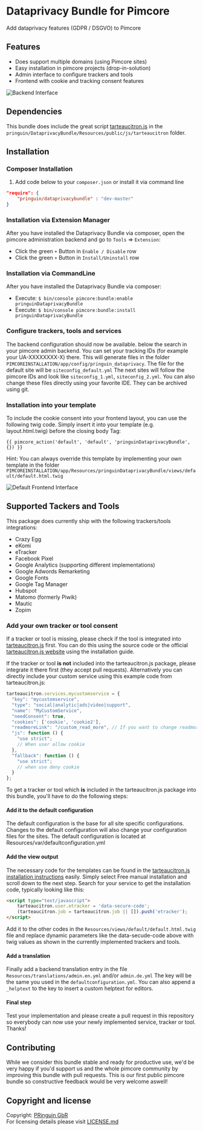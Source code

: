 # Dataprivacy Bundle for Pimcore
Add dataprivacy features (GDPR / DSGVO) to Pimcore

## Features
* Does support multiple domains (using Pimcore sites)
* Easy installation in pimcore projects (drop-in-solution)
* Admin interface to configure trackers and tools
* Frontend with cookie and tracking consent features

![Backend Interface](docs/img/localized_admin_interface.png)

## Dependencies
This bundle does include the great script [tarteaucitron.js](https://github.com/AmauriC/tarteaucitron.js) in the `pringuin/DataprivacyBundle/Resources/public/js/tarteaucitron` folder. 

## Installation

### Composer Installation
1. Add code below to your `composer.json` or install it via command line

```json
"require": {
    "pringuin/dataprivacybundle" : "dev-master"
}
```

### Installation via Extension Manager
After you have installed the Dataprivacy Bundle via composer, open the pimcore administration backend and go to `Tools` => `Extension`:
- Click the green `+` Button in `Enable / Disable` row
- Click the green `+` Button in `Install/Uninstall` row

### Installation via CommandLine
After you have installed the Dataprivacy Bundle via composer:
- Execute: `$ bin/console pimcore:bundle:enable pringuinDataprivacyBundle`
- Execute: `$ bin/console pimcore:bundle:install pringuinDataprivacyBundle`

### Configure trackers, tools and services
The backend configuration should now be available. below the search in your pimcore admin backend.
You can set your tracking IDs (for example your UA-XXXXXXXX-X) there.
This will generate files in the folder `PIMCOREINSTALLATION/app/config/pringuin_dataprivacy`.
The file for the default site will be `siteconfig_default.yml`
The next sites will follow the pimcore IDs and look like `siteconfig_1.yml`, `siteconfig_2.yml`.
You can also change these files directly using your favorite IDE. They can be archived using git.

### Installation into your template
To include the cookie consent into your frontend layout, you can use the following twig code. Simply insert it into your template (e.g. layout.html.twig) before the closing body Tag:
```twig
{{ pimcore_action('default', 'default', 'pringuinDataprivacyBundle', {}) }}
```
Hint: You can always override this template by implementing your own template in the folder `PIMCOREINSTALLATION/app/Resources/pringuinDataprivacyBundle/views/default/default.html.twig`

![Default Frontend Interface](docs/img/frontend_locale_cookie_consent.png)

## Supported Tackers and Tools
This package does currently ship with the following trackers/tools integrations:
- Crazy Egg
- eKomi
- eTracker
- Facebook Pixel
- Google Analytics (supporting different implementations)
- Google Adwords Remarketing
- Google Fonts
- Google Tag Manager
- Hubspot
- Matomo (formerly Piwik)
- Mautic
- Zopim

### Add your own tracker or tool consent
If a tracker or tool is missing, please check if the tool is integrated into [tarteaucitron.js](https://github.com/AmauriC/tarteaucitron.js) first.
You can do this using the source code or the official [tarteaucitron.js website](https://opt-out.ferank.eu/en/install/) using the installation guide.

If the tracker or tool **is not** included into the tarteaucitron.js package, please integrate it there first (they accept pull requests).
Alternatively you can directly include your custom service using this example code from tarteaucitron.js:
```js
tarteaucitron.services.mycustomservice = {
  "key": "mycustomservice",
  "type": "social|analytic|ads|video|support",
  "name": "MyCustomService",
  "needConsent": true,
  "cookies": ['cookie', 'cookie2'],
  "readmoreLink": "/custom_read_more", // If you want to change readmore link
  "js": function () {
    "use strict";
    // When user allow cookie
  },
  "fallback": function () {
    "use strict";
    // when use deny cookie
  }
};
```

To get a tracker or tool which **is** included in the tarteaucitron.js package into this bundle, you'll have to do the following steps:
#### Add it to the default configuration
The default configuration is the base for all site specific configurations. Changes to the default configuration will also change your configuration files for the sites.
The default configuration is located at Resources/var/defaultconfiguration.yml

#### Add the view output
The necessary code for the templates can be found in the [tarteaucitron.js installation instructions](https://opt-out.ferank.eu/en/install/) easily.
Simply select Free manual installation and scroll down to the next step. Search for your service to get the installation code, typically looking like this:
```html
<script type="text/javascript">
    tarteaucitron.user.etracker = 'data-secure-code';
    (tarteaucitron.job = tarteaucitron.job || []).push('etracker');
</script>
```
Add it to the other codes in the `Resources/views/default/default.html.twig` file and replace dynamic parameters like the data-secude-code above with twig values as shown in the currently implemented trackers and tools.


#### Add a translation
Finally add a backend translation entry in the file `Resources/translations/admin.en.yml` and/or `admin.de.yml`
The key will be the same you used in the `defaultconfiguration.yml`.
You can also append a `_helptext` to the key to insert a custom helptext for editors.

#### Final step
Test your implementation and please create a pull request in this repository so everybody can now use your newly implemented service, tracker or tool.
Thanks!

## Contributing
While we consider this bundle stable and ready for productive use, we'd be very happy if you'd support us and the whole pimcore community by improving this bundle with pull requests. This is our first public pimcore bundle so constructive feedback would be very welcome aswell!

## Copyright and license
Copyright: [PRinguin GbR](https://pringuin.de)  
For licensing details please visit [LICENSE.md](LICENSE.md)  
